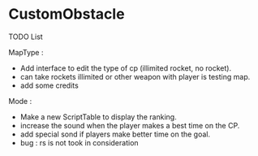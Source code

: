 # CustomObstacle

TODO List

MapType :
- Add interface to edit the type of cp (illimited rocket, no rocket).
- can take rockets illimited or other weapon with player is testing map.
- add some credits

Mode :
- Make a new ScriptTable to display the ranking.
- increase the sound when the player makes a best time on the CP.
- add special sond if players make better time on the goal.
- bug : rs is not took in consideration
